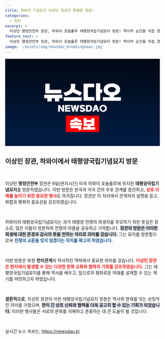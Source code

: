```yaml
---
title: 하와이 기념묘지 이상민 장관의 특별한 방문!
categories:
  - 정치
excerpt: >
  이상민 행정안전부 장관, 하와이 호놀룰루 태평양국립기념묘지 방문! 역사적 순간을 직접 경험한 그의 감동적인 이야기, 놓치지 마세요!
feature_text: >
  이상민 행정안전부 장관, 하와이 호놀룰루 태평양국립기념묘지 방문! 역사적 순간을 직접 경험한 그의 감동적인 이야기, 놓치지 마세요!
image: '/assets/img/newsdao_breakingnews.jpg'
---
```


<p><img src="/assets/img/newsdao_breakingnews.jpg" alt="cryptoinkorea 속보" /></p>

<h2 data-ke-size="size26">이상민 장관, 하와이에서 태평양국립기념묘지 방문</h2>

<p data-ke-size="size16">&nbsp;</p>

<p>이상민 <b>행정안전부</b> 장관은 6일(현지시간) 미국 하와이 호놀룰루에 위치한 <b>태평양국립기념묘지</b>를 방문하였습니다. 이번 방문은 한국과 미국 간의 우호 관계를 증진하고, <b><span style="color: #ee2323;">상호 이해를 높이기 위한 중요한 행사</span></b>로 여겨집니다. 장관은 이 자리에서 관계자의 설명을 듣고, 화합과 평화의 중요성을 강조하였습니다. </p>

<p data-ke-size="size16">&nbsp;</p>

<p>하와이의 태평양국립기념묘지는 과거 태평양 전쟁의 희생자를 추모하기 위한 뜻깊은 장소로, 많은 이들이 방문하여 전쟁의 아픔을 공유하고 기억합니다. <b><span style="background-color: #21538527;">장관의 방문은 이러한 희생에 대한 존경과 감사의 뜻을 전하는 자리로 의미를 갖습니다.</span></b> 그는 묘지를 방문함으로써 <b><span style="color: #1a5490;">전쟁의 교훈을 잊지 않겠다는 의지를 확고히 하였습니다.</span></b></p>

<p data-ke-size="size16">&nbsp;</p>

<p>이번 방문은 또한 <b>한미관계</b>의 역사적인 맥락에서 중요한 의미를 갖습니다. <b><span style="color: #ee2323;">이상민 장관은 현지에서 발생할 수 있는 다양한 문화 교류와 협력의 기회를 강조하였습니다.</span></b> 그는 태평양국립기념묘지를 통해 역사를 배우고, 앞으로의 평화로운 미래를 설계할 수 있는 계기를 마련하고자 하였습니다. </p>

<p data-ke-size="size16">&nbsp;</p>

<p><b>결론적으로</b>, 이상민 장관의 이번 태평양국립기념묘지 방문은 역사와 현재를 잇는 상징적인 의미를 가졌으며, <b><span style="background-color: #21538527;">한미 간 상호 신뢰와 협력을 더욱 공고히 할 수 있는 기회가 되었습니다.</span></b> 이러한 행사들은 서로의 문화를 이해하고 존중하는 데 큰 도움이 될 것입니다. </p>

<p data-ke-size="size16">&nbsp;</p>
실시간 뉴스 속보는, <a href="https://newsdao.kr" rel="dofollow">https://newsdao.kr</a>


